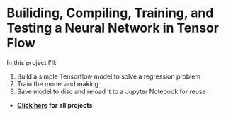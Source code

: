 # Builiding, Compiling, Training, and Testing a Neural Network in Tensor Flow 
In this project I'll: 
1. Build a simple Tensorflow model to solve a regression problem
2. Train the model and making
3. Save model to disc and reload it to a Jupyter Notebook for reuse

- **[Click here](https://github.com/hussam95/Portfolio/branches/active) for all projects**
